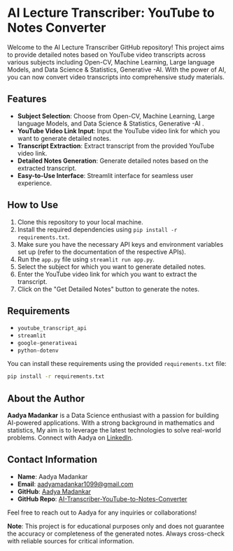# AI Lecture Transcriber: YouTube to Notes Converter

Welcome to the AI Lecture Transcriber GitHub repository! This project aims to provide detailed notes based on YouTube video transcripts across various subjects including Open-CV, Machine Learning, Large language Models, and Data Science & Statistics, Generative -AI. With the power of AI, you can now convert video transcripts into comprehensive study materials.

## Features

- **Subject Selection**: Choose from Open-CV, Machine Learning, Large language Models, and Data Science & Statistics, Generative -AI .
- **YouTube Video Link Input**: Input the YouTube video link for which you want to generate detailed notes.
- **Transcript Extraction**: Extract transcript from the provided YouTube video link.
- **Detailed Notes Generation**: Generate detailed notes based on the extracted transcript.
- **Easy-to-Use Interface**: Streamlit interface for seamless user experience.

## How to Use

1. Clone this repository to your local machine.
2. Install the required dependencies using `pip install -r requirements.txt`.
3. Make sure you have the necessary API keys and environment variables set up (refer to the documentation of the respective APIs).
4. Run the `app.py` file using `streamlit run app.py`.
5. Select the subject for which you want to generate detailed notes.
6. Enter the YouTube video link for which you want to extract the transcript.
7. Click on the "Get Detailed Notes" button to generate the notes.

## Requirements

- `youtube_transcript_api`
- `streamlit`
- `google-generativeai`
- `python-dotenv`

You can install these requirements using the provided `requirements.txt` file:

```bash
pip install -r requirements.txt
```

## About the Author

**Aadya Madankar** is a Data Science enthusiast with a passion for building AI-powered applications. With a strong background in mathematics and statistics, My aim is to leverage the latest technologies to solve real-world problems. Connect with Aadya on [LinkedIn](https://www.linkedin.com/in/aadyamadankar/).

## Contact Information

- **Name**: Aadya Madankar
- **Email**: aadyamadankar1099@gmail.com
- **GitHub**: [Aadya Madankar](https://github.com/Aadya1603)
- **GitHub Repo**: [AI-Transcriber-YouTube-to-Notes-Converter]()

Feel free to reach out to Aadya for any inquiries or collaborations!

**Note**: This project is for educational purposes only and does not guarantee the accuracy or completeness of the generated notes. Always cross-check with reliable sources for critical information.
